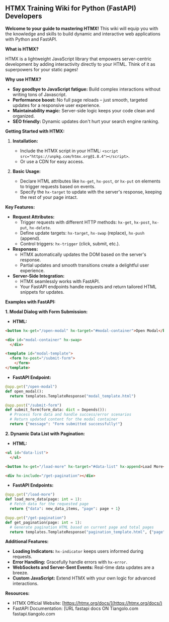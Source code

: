 ## HTMX Training Wiki for Python (FastAPI) Developers

**Welcome to your guide to mastering HTMX!** This wiki will equip you with the knowledge and skills to build dynamic and interactive web applications with Python and FastAPI. 

**What is HTMX?**

HTMX is a lightweight JavaScript library that empowers server-centric development by adding interactivity directly to your HTML. Think of it as superpowers for your static pages!

**Why use HTMX?**

* **Say goodbye to JavaScript fatigue:** Build complex interactions without writing tons of Javascript.
* **Performance boost:** No full page reloads – just smooth, targeted updates for a responsive user experience.
* **Maintainability magic:** Server-side logic keeps your code clean and organized.
* **SEO friendly:** Dynamic updates don't hurt your search engine ranking.

**Getting Started with HTMX:**

1. **Installation:**
    * Include the HTMX script in your HTML: `<script src="https://unpkg.com/htmx.org@1.8.4"></script>`.
    * Or use a CDN for easy access.

2. **Basic Usage:**
    * Declare HTML attributes like `hx-get`, `hx-post`, or `hx-put` on elements to trigger requests based on events.
    * Specify the `hx-target` to update with the server's response, keeping the rest of your page intact.

**Key Features:**

* **Request Attributes:**
    * Trigger requests with different HTTP methods: `hx-get`, `hx-post`, `hx-put`, `hx-delete`.
    * Define update targets: `hx-target`, `hx-swap` (replace), `hx-push` (append).
    * Control triggers: `hx-trigger` (click, submit, etc.).
* **Responses:**
    * HTMX automatically updates the DOM based on the server's response.
    * Partial updates and smooth transitions create a delightful user experience.
* **Server-Side Integration:**
    * HTMX seamlessly works with FastAPI.
    * Your FastAPI endpoints handle requests and return tailored HTML snippets for updates.

**Examples with FastAPI:**

**1. Modal Dialog with Form Submission:**

* **HTML:**

```html
<button hx-get="/open-modal" hx-target="#modal-container">Open Modal</button>

<div id="modal-container" hx-swap>
  </div>

<template id="modal-template">
  <form hx-post="/submit-form">
    </form>
</template>
```

* **FastAPI Endpoint:**

```python
@app.get("/open-modal")
def open_modal():
  return templates.TemplateResponse("modal_template.html")

@app.post("/submit-form")
def submit_form(form_data: dict = Depends()):
  # Process form data and handle success/error scenarios
  # Return updated content for the modal container
  return {"message": "Form submitted successfully!"}
```

**2. Dynamic Data List with Pagination:**

* **HTML:**

```html
<ul id="data-list">
  </ul>

<button hx-get="/load-more" hx-target="#data-list" hx-append>Load More</button>

<div hx-include="/get-pagination"></div>
```

* **FastAPI Endpoints:**

```python
@app.get("/load-more")
def load_more_data(page: int = 1):
  # Fetch data for the requested page
  return {"data": new_data_items, "page": page + 1}

@app.get("/get-pagination")
def get_pagination(page: int = 1):
  # Generate pagination HTML based on current page and total pages
  return templates.TemplateResponse("pagination_template.html", {"page": page})
```

**Additional Features:**

* **Loading Indicators:** `hx-indicator` keeps users informed during requests.
* **Error Handling:** Gracefully handle errors with `hx-error`.
* **WebSockets and Server-Sent Events:** Real-time data updates are a breeze.
* **Custom JavaScript:** Extend HTMX with your own logic for advanced interactions.

**Resources:**

* HTMX Official Website: [https://htmx.org/docs/](https://htmx.org/docs/)
* FastAPI Documentation: [URL fastapi docs ON Tiangolo.com fastapi.tiangolo.com
